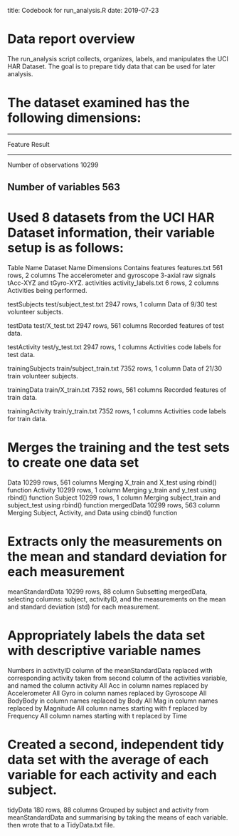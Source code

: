 title: Codebook for run_analysis.R
date: 2019-07-23 

# Data report overview
The run_analysis script collects, organizes, labels, and manipulates the UCI HAR Dataset. The goal is to prepare tidy data that can be used for later analysis.

# The dataset examined has the following dimensions:
---------------------------------
Feature                    Result
------------------------ --------
Number of observations      10299

Number of variables           563
---------------------------------


# Used 8 datasets from the UCI HAR Dataset information, their variable setup is as follows:       

Table Name            Dataset Name                   Dimensions                 Contains
features              features.txt               561 rows, 2 columns      The accelerometer and gyroscope 3-axial                                                                            raw signals tAcc-XYZ and tGyro-XYZ.
activities            activity_labels.txt        6 rows, 2 columns        Activities being performed.  

testSubjects          test/subject_test.txt      2947 rows, 1 column      Data of 9/30 test volunteer subjects.

testData              test/X_test.txt            2947 rows, 561 columns   Recorded features of test data.

testActivity          test/y_test.txt            2947 rows, 1 columns     Activities code labels for test data.

trainingSubjects      train/subject_train.txt    7352 rows, 1 column      Data of 21/30 train volunteer subjects. 

trainingData          train/X_train.txt          7352 rows, 561 columns   Recorded features of train data.

trainingActivity      train/y_train.txt          7352 rows, 1 columns     Activities code labels for train data.
 
# Merges the training and the test sets to create one data set

Data             10299 rows, 561 columns        Merging X_train and X_test using rbind() function
Activity         10299 rows, 1 column           Merging y_train and y_test using rbind() function
Subject          10299 rows, 1 column           Merging subject_train and subject_test using rbind() function
mergedData       10299 rows, 563 column         Merging Subject, Activity, and Data using cbind() function

# Extracts only the measurements on the mean and standard deviation for each measurement

meanStandardData      10299 rows, 88 column 
Subsetting mergedData, selecting columns: subject, activityID, and the measurements on the mean and standard deviation (std) for each measurement.

# Appropriately labels the data set with descriptive variable names

Numbers in activityID column of the meanStandardData replaced with corresponding activity taken from second column of the  activities variable, and named the column activity
All Acc in column names replaced by Accelerometer
All Gyro in column names replaced by Gyroscope
All BodyBody in column names replaced by Body
All Mag in column names replaced by Magnitude
All column names starting with f replaced by Frequency
All column names starting with t replaced by Time

# Created a second, independent tidy data set with the average of each variable for each activity and each subject.

tidyData       180 rows, 88 columns 
Grouped by subject and activity from meanStandardData and summarising by taking the means of each variable.  then wrote that to a TidyData.txt file.


